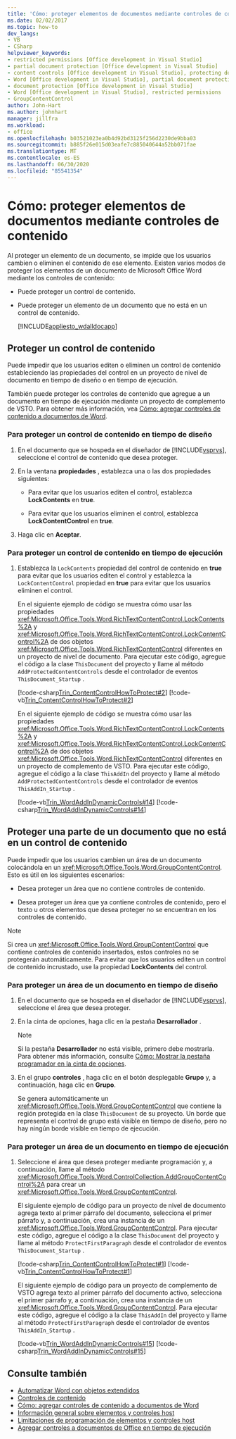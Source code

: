 ```yaml
---
title: 'Cómo: proteger elementos de documentos mediante controles de contenido'
ms.date: 02/02/2017
ms.topic: how-to
dev_langs:
- VB
- CSharp
helpviewer_keywords:
- restricted permissions [Office development in Visual Studio]
- partial document protection [Office development in Visual Studio]
- content controls [Office development in Visual Studio], protecting documents
- Word [Office development in Visual Studio], partial document protection
- document protection [Office development in Visual Studio]
- Word [Office development in Visual Studio], restricted permissions
- GroupContentControl
author: John-Hart
ms.author: johnhart
manager: jillfra
ms.workload:
- office
ms.openlocfilehash: b03521023ea0b4d92bd3125f256d2230de9bba03
ms.sourcegitcommit: b885f26e015d03eafe7c885040644a52bb071fae
ms.translationtype: MT
ms.contentlocale: es-ES
ms.lasthandoff: 06/30/2020
ms.locfileid: "85541354"
---
```

# <a name="how-to-protect-parts-of-documents-by-using-content-controls"></a>Cómo: proteger elementos de documentos mediante controles de contenido
  Al proteger un elemento de un documento, se impide que los usuarios cambien o eliminen el contenido de ese elemento. Existen varios modos de proteger los elementos de un documento de Microsoft Office Word mediante los controles de contenido:

- Puede proteger un control de contenido.

- Puede proteger un elemento de un documento que no está en un control de contenido.

  [!INCLUDE[appliesto_wdalldocapp](../vsto/includes/appliesto-wdalldocapp-md.md)]

## <a name="protect-a-content-control"></a><a name="EditDeleteControl"></a>Proteger un control de contenido
 Puede impedir que los usuarios editen o eliminen un control de contenido estableciendo las propiedades del control en un proyecto de nivel de documento en tiempo de diseño o en tiempo de ejecución.

 También puede proteger los controles de contenido que agregue a un documento en tiempo de ejecución mediante un proyecto de complemento de VSTO. Para obtener más información, vea [Cómo: agregar controles de contenido a documentos de Word](../vsto/how-to-add-content-controls-to-word-documents.md).

### <a name="to-protect-a-content-control-at-design-time"></a>Para proteger un control de contenido en tiempo de diseño

1. En el documento que se hospeda en el diseñador de [!INCLUDE[vsprvs](../sharepoint/includes/vsprvs-md.md)], seleccione el control de contenido que desea proteger.

2. En la ventana **propiedades** , establezca una o las dos propiedades siguientes:

    - Para evitar que los usuarios editen el control, establezca **LockContents** en **true**.

    - Para evitar que los usuarios eliminen el control, establezca **LockContentControl** en **true**.

3. Haga clic en **Aceptar**.

### <a name="to-protect-a-content-control-at-run-time"></a>Para proteger un control de contenido en tiempo de ejecución

1. Establezca la `LockContents` propiedad del control de contenido en **true** para evitar que los usuarios editen el control y establezca la `LockContentControl` propiedad en **true** para evitar que los usuarios eliminen el control.

     En el siguiente ejemplo de código se muestra cómo usar las propiedades <xref:Microsoft.Office.Tools.Word.RichTextContentControl.LockContents%2A> y <xref:Microsoft.Office.Tools.Word.RichTextContentControl.LockContentControl%2A> de dos objetos <xref:Microsoft.Office.Tools.Word.RichTextContentControl> diferentes en un proyecto de nivel de documento. Para ejecutar este código, agregue el código a la clase `ThisDocument` del proyecto y llame al método `AddProtectedContentControls` desde el controlador de eventos `ThisDocument_Startup` .

     [!code-csharp[Trin_ContentControlHowToProtect#2](../vsto/codesnippet/CSharp/Trin_ContentControlHowToProtect/ThisDocument.cs#2)]
     [!code-vb[Trin_ContentControlHowToProtect#2](../vsto/codesnippet/VisualBasic/Trin_ContentControlHowToProtect/ThisDocument.vb#2)]

     En el siguiente ejemplo de código se muestra cómo usar las propiedades <xref:Microsoft.Office.Tools.Word.RichTextContentControl.LockContents%2A> y <xref:Microsoft.Office.Tools.Word.RichTextContentControl.LockContentControl%2A> de dos objetos <xref:Microsoft.Office.Tools.Word.RichTextContentControl> diferentes en un proyecto de complemento de VSTO. Para ejecutar este código, agregue el código a la clase `ThisAddIn` del proyecto y llame al método `AddProtectedContentControls` desde el controlador de eventos `ThisAddIn_Startup` .

     [!code-vb[Trin_WordAddInDynamicControls#14](../vsto/codesnippet/VisualBasic/trin_wordaddindynamiccontrols/ThisAddIn.vb#14)]
     [!code-csharp[Trin_WordAddInDynamicControls#14](../vsto/codesnippet/CSharp/Trin_WordAddInDynamicControls/ThisAddIn.cs#14)]

## <a name="protect-a-part-of-a-document-that-is-not-in-a-content-control"></a>Proteger una parte de un documento que no está en un control de contenido
 Puede impedir que los usuarios cambien un área de un documento colocándola en un <xref:Microsoft.Office.Tools.Word.GroupContentControl>. Esto es útil en los siguientes escenarios:

- Desea proteger un área que no contiene controles de contenido.

- Desea proteger un área que ya contiene controles de contenido, pero el texto u otros elementos que desea proteger no se encuentran en los controles de contenido.

> [!NOTE]
> Si crea un <xref:Microsoft.Office.Tools.Word.GroupContentControl> que contiene controles de contenido insertados, estos controles no se protegerán automáticamente. Para evitar que los usuarios editen un control de contenido incrustado, use la propiedad **LockContents** del control.

### <a name="to-protect-an-area-of-a-document-at-design-time"></a>Para proteger un área de un documento en tiempo de diseño

1. En el documento que se hospeda en el diseñador de [!INCLUDE[vsprvs](../sharepoint/includes/vsprvs-md.md)], seleccione el área que desea proteger.

2. En la cinta de opciones, haga clic en la pestaña **Desarrollador** .

    > [!NOTE]
    > Si la pestaña **Desarrollador** no está visible, primero debe mostrarla. Para obtener más información, consulte [Cómo: Mostrar la pestaña programador en la cinta de opciones](../vsto/how-to-show-the-developer-tab-on-the-ribbon.md).

3. En el grupo **controles** , haga clic en el botón desplegable **Grupo** y, a continuación, haga clic en **Grupo**.

     Se genera automáticamente un <xref:Microsoft.Office.Tools.Word.GroupContentControl> que contiene la región protegida en la clase `ThisDocument` de su proyecto. Un borde que representa el control de grupo está visible en tiempo de diseño, pero no hay ningún borde visible en tiempo de ejecución.

### <a name="to-protect-an-area-of-a-document-at-run-time"></a>Para proteger un área de un documento en tiempo de ejecución

1. Seleccione el área que desea proteger mediante programación y, a continuación, llame al método <xref:Microsoft.Office.Tools.Word.ControlCollection.AddGroupContentControl%2A> para crear un <xref:Microsoft.Office.Tools.Word.GroupContentControl>.

     El siguiente ejemplo de código para un proyecto de nivel de documento agrega texto al primer párrafo del documento, selecciona el primer párrafo y, a continuación, crea una instancia de un <xref:Microsoft.Office.Tools.Word.GroupContentControl>. Para ejecutar este código, agregue el código a la clase `ThisDocument` del proyecto y llame al método `ProtectFirstParagraph` desde el controlador de eventos `ThisDocument_Startup` .

     [!code-csharp[Trin_ContentControlHowToProtect#1](../vsto/codesnippet/CSharp/Trin_ContentControlHowToProtect/ThisDocument.cs#1)]
     [!code-vb[Trin_ContentControlHowToProtect#1](../vsto/codesnippet/VisualBasic/Trin_ContentControlHowToProtect/ThisDocument.vb#1)]

     El siguiente ejemplo de código para un proyecto de complemento de VSTO agrega texto al primer párrafo del documento activo, selecciona el primer párrafo y, a continuación, crea una instancia de un <xref:Microsoft.Office.Tools.Word.GroupContentControl>. Para ejecutar este código, agregue el código a la clase `ThisAddIn` del proyecto y llame al método `ProtectFirstParagraph` desde el controlador de eventos `ThisAddIn_Startup` .

     [!code-vb[Trin_WordAddInDynamicControls#15](../vsto/codesnippet/VisualBasic/trin_wordaddindynamiccontrols/ThisAddIn.vb#15)]
     [!code-csharp[Trin_WordAddInDynamicControls#15](../vsto/codesnippet/CSharp/Trin_WordAddInDynamicControls/ThisAddIn.cs#15)]

## <a name="see-also"></a>Consulte también
- [Automatizar Word con objetos extendidos](../vsto/automating-word-by-using-extended-objects.md)
- [Controles de contenido](../vsto/content-controls.md)
- [Cómo: agregar controles de contenido a documentos de Word](../vsto/how-to-add-content-controls-to-word-documents.md)
- [Información general sobre elementos y controles host](../vsto/host-items-and-host-controls-overview.md)
- [Limitaciones de programación de elementos y controles host](../vsto/programmatic-limitations-of-host-items-and-host-controls.md)
- [Agregar controles a documentos de Office en tiempo de ejecución](../vsto/adding-controls-to-office-documents-at-run-time.md)
